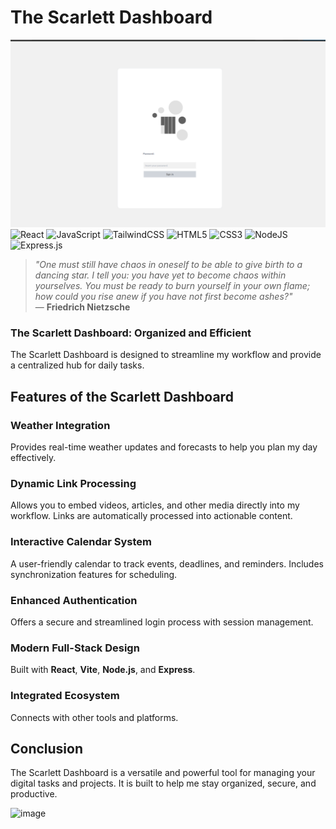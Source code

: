 # The Scarlett Dashboard
![alt text](/examples/login.png)
![React](https://img.shields.io/badge/react-%2320232a.svg?style=for-the-badge&logo=react&logoColor=%2361DAFB)
![JavaScript](https://img.shields.io/badge/javascript-%23323330.svg?style=for-the-badge&logo=javascript&logoColor=%23F7DF1E)
![TailwindCSS](https://img.shields.io/badge/tailwindcss-%2338B2AC.svg?style=for-the-badge&logo=tailwind-css&logoColor=white)
![HTML5](https://img.shields.io/badge/html5-%23E34F26.svg?style=for-the-badge&logo=html5&logoColor=white)
![CSS3](https://img.shields.io/badge/css3-%231572B6.svg?style=for-the-badge&logo=css3&logoColor=white)
![NodeJS](https://img.shields.io/badge/node.js-6DA55F?style=for-the-badge&logo=node.js&logoColor=white)
![Express.js](https://img.shields.io/badge/express.js-%23404d59.svg?style=for-the-badge&logo=express&logoColor=%2361DAFB)

> *"One must still have chaos in oneself to be able to give birth to a dancing star. I tell you: you have yet to become chaos within yourselves. You must be ready to burn yourself in your own flame; how could you rise anew if you have not first become ashes?"*  
— **Friedrich Nietzsche**

### **The Scarlett Dashboard: Organized and Efficient**
The Scarlett Dashboard is designed to streamline my workflow and provide a centralized hub for daily tasks.

## **Features of the Scarlett Dashboard**

### **Weather Integration**
Provides real-time weather updates and forecasts to help you plan my day effectively.

### **Dynamic Link Processing**
Allows you to embed videos, articles, and other media directly into my workflow. Links are automatically processed into actionable content.

### **Interactive Calendar System**
A user-friendly calendar to track events, deadlines, and reminders. Includes synchronization features for scheduling.

### **Enhanced Authentication**
Offers a secure and streamlined login process with session management.

### **Modern Full-Stack Design**
Built with **React**, **Vite**, **Node.js**, and **Express**. 
### **Integrated Ecosystem**
Connects with other tools and platforms.

## **Conclusion**
The Scarlett Dashboard is a versatile and powerful tool for managing your digital tasks and projects. It is built to help me stay organized, secure, and productive.

![image](https://github.com/user-attachments/assets/061ea4e2-8e23-4437-9a5f-54b06ddcfb67)

